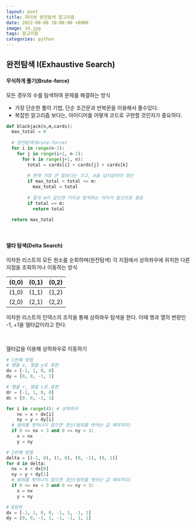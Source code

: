 ```yaml
---
layout: post
title: 파이썬 완전탐색 알고리즘
date: 2022-08-08 18:08:00 +0900
image: 14.jpg
tags: 알고리즘
categories: python 
---
```


## 완전탐색 I(Exhaustive Search)

#### 무식하게 풀기(Brute-force)

모든 경우의 수를 탐색하여 문제를 해결하는 방식

* 가장 단순한 풀이 기법, 단순 조건문과 반복문을 이용해서 풀수있다.
* 복잡한 알고리즘 보다는, 아이디어를 어떻게 코드로 구현할 것인지가 중요하다.

``` python
def blackjack(n,m,cards):
  max_total = 0
  
  # 완전탐색(Brute-force)
  for i in range(n-2):
    for j in range(i+1, n-1):
      for k in range(j+1, n):
        total = cards[i] + cards[j] + cards[k]
        
        # 현재 가장 큰 합보다는 크고, m을 넘지않아야 갱신
        if max_total < total <= m:
          max_total = total
        
        # 합과 m이 같으면 더이상 탐색하는 의미가 없으므로 종료
        if total == m:
          return total
        
  return max_total
```

<br>

#### 델타 탐색(Delta Search)

이차원 리스트의 모든 원소를 순회하며(완전탐색) 각 지점에서 상하좌우에 위치한 다른 지점을 조회하거나 이동하는 방식

| (0,0) | (0,1) | (0,2) |
| ----- | ----- | ----- |
| (1,0) | (1,1) | (1,2) |
| (2,0) | (2,1) | (2,2) |

이차원 리스트의 인덱스의 조작을 통해 상하좌우 탐색을 한다. 이때 행과 열의 변량인 -1, +1을 델타값이라고 한다.

<br>

델타값을 이용해 상하좌우로 이동하기

``` python
# 1번째 방법
# 행을 x, 열을 y로 표현
dx = [-1, 1, 0, 0]
dy = [0, 0, -1, 1]

# 행을 r, 열을 c로 표현
dr = [-1, 1, 0, 0]
dc = [0. 0, -1, 1]

for i in range(4): # 상하좌우
	nx = x + dx[i]
	ny = y = dy[i]
  # 범위를 벗어나지 않으면 갱신(범위를 벗어난 값 예외처리)
  if 0 <= nx < 3 and 0 <= ny < 3:
    x = nx
    y = ny

# 2번째 방법
delta = [(-1, 0), (1, 0), (0, -1), (0, 1)]
for d in delta:
  nx = x + dx[0]
  ny = y + dy[1]
  # 범위를 벗어나지 않으면 갱신(범위를 벗어난 값 예외처리)
  if 0 <= nx < 3 and 0 <= ny < 3:
    x = nx
    y = ny

# 8방위
dx = [-1, 1, 0, 0, -1, 1, -1, 1]
dy = [0, 0, -1, 1, -1, -1, 1, 1]
```

<br>

